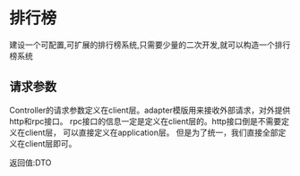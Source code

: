

# 排行榜
建设一个可配置,可扩展的排行榜系统,只需要少量的二次开发,就可以构造一个排行榜系统




## 请求参数
Controller的请求参数定义在client层。adapter模版用来接收外部请求，对外提供http和rpc接口。
rpc接口的信息一定是定义在client层的。http接口倒是不需要定义在client层， 可以直接定义在application层。
但是为了统一，我们直接全部定义在client层即可。

返回值:DTO
